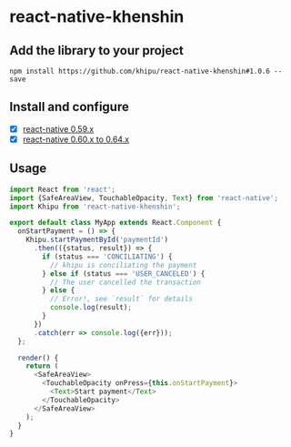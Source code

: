# react-native-khenshin

## Add the library to your project

    npm install https://github.com/khipu/react-native-khenshin#1.0.6 --save

## Install and configure

- [x] [react-native 0.59.x](docs/INSTALL.0.59.x.md)
- [x] [react-native 0.60.x to 0.64.x](docs/INSTALL.0.60.x--0.66.x.md)

## Usage

```javascript
import React from 'react';
import {SafeAreaView, TouchableOpacity, Text} from 'react-native';
import Khipu from 'react-native-khenshin';

export default class MyApp extends React.Component {
  onStartPayment = () => {
    Khipu.startPaymentById('paymentId')
      .then(({status, result}) => {
        if (status === 'CONCILIATING') {
          // khipu is conciliating the payment
        } else if (status === 'USER_CANCELED') {
          // The user cancelled the transaction
        } else {
          // Error!, see `result` for details
          console.log(result);
        }
      })
      .catch(err => console.log({err}));
  };

  render() {
    return (
      <SafeAreaView>
        <TouchableOpacity onPress={this.onStartPayment}>
          <Text>Start payment</Text>
        </TouchableOpacity>
      </SafeAreaView>
    );
  }
}

```
